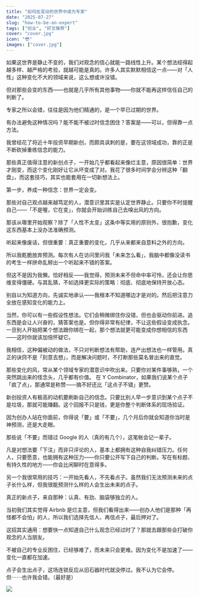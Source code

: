 ```yaml
---
title: "如何在变动的世界中成为专家"
date: "2025-07-27"
slug: "how-to-be-an-expert"
tags: ["创业", "好文推荐"]
cover: "cover.jpg"
icon: "😎"
images: ["cover.jpg"]
---
```

如果这世界是静止不变的，我们对观念的信心就能一路线性上升。某个想法经得起越多样、越严格的考验，就越可能是真的。许多人其实默默相信这一点——对「人性」这种变化不大的领域来说，这么想或许没错。



但对那些会变的东西——也就是几乎所有其他事物——你就不能再这样信任自己的判断了。



专家之所以会错，往往是因为他们精通的，是一个早已过期的世界。



有办法避免这种情况吗？能不能不被过时信念困住？答案是——可以，但得靠一点方法。



我曾经花了将近十年投资早期新创，而颇具讽刺的是，要在这领域成功，靠的正是不断砍掉重练信念的能力。



那些真正值得注意的新创点子，一开始几乎都看起来像烂主意，原因很简单：世界才刚变，而这个变化刚好让它从坏变成了对。我花了很多时间学会分辨这种「翻盘」，而这套技巧，其实也能套用在一切新想法上。



第一步，养成一种信念：世界一定会变。



那些对自己观点越来越笃定的人，潜意识里其实是认定世界静止。只要你不时提醒自己——「不是喔，它在变」，你就会开始训练自己去嗅出风的方向。



那该从哪里开始观察？除了「人性不太变」这条中等实用的原则外，很抱歉，变化这东西基本上没办法准确预测。



听起来像废话，但很重要：真正重要的变化，几乎从来都来自意料之外的方向。



所以我乾脆放弃预测。每次有人在访问里问我「未来怎么看」，我脑中都像没读书的考生一样拼命乱掰出一个听起来不错的答案。



但这不是因为我懒。恰好相反——我觉得，预测未来不但命中率可怜，还会让你思维变得僵硬。与其乱猜，不如选择更实际的策略：彻底、彻底地保持开放心态。



别自以为知道方向，先诚实地承认——我根本不知道哪边才是对的。然后把注意力全放在感知变化的能力上。



当然，你可以有一些假设性想法。它们会稍微绑住你没错，但也会驱动你前进。追东西是会让人兴奋的，猜答案也是。但你得非常有纪律，不让这些假设变成执念。
一旦别人开始把某个想法跟你绑在一起，那个想法就更可能变成你想相信的东西——这时你就该加倍怀疑它。



我相信，这种偏被动的做法，不只对判断想法有帮助，连产出想法也一样管用。真正的诀窍不是「刻意去想」，而是解决问题时，不打断那些莫名冒出来的直觉。



那些变化的风，常从某个领域专家的潜意识中吹出来。只要你对某件事够熟，一个突然跳出来的怪念头，几乎都有价值。
在 Y Combinator，如果我们说某个点子「疯了点」，那通常是称赞——搞不好还比「这点子不错」更赞。



新创投资人有极高的动机要刷新自己的信念。只要比别人早一步意识到某个点子不是垃圾，那就可能赚翻。这个回报不只是钱，更是你整个判断体系的现场验证。



因为创办人站在你面前，你得说「要」或「不要」，几个月后你就会知道你当时是神预测，还是大走眼。



那些说「不要」而错过 Google 的人（真的有几个），这笔帐会记一辈子。



凡是对想法要「下注」而非只评论的人，基本上都拥有这种自我纠错压力。任何人，只要愿意，也能拥有这种压力——你只要公开写下自己的判断。写在有标题、有持久性的地方——你会比闲聊时在意得多。



另一个我很常用的技巧：一开始先看人，不先看点子。虽然我们无法预测未来的点子长什么样，但我很能预测什么样的人会生出未来的点子。



真正的新点子，来自那种：认真、有劲、脑袋够独立的人。



当初我们其实觉得 Airbnb 是烂主意，但我们看得出来——创办人他们是那种「再怪都不会怕」的人，所以我们选择先信人、再信点子，最后押对了。



这招其实通用：想要快一点知道自己什么观念已经过时了？那就去跟那些会打破你观念的人当朋友。



不被自己的专业反困住，已经够难了，而未来只会更难。因为变化不是加速了——变化一直都在加速。



点子会生出点子，这场连锁反应从旧石器时代就没停过。我不认为它会停。
但⋯⋯也许我会错。（最好是）




![](https://prod-files-secure.s3.us-west-2.amazonaws.com/112d0858-5090-4d34-a606-b75eb8d65fd2/46476355-9cf3-4e99-9b7a-3531bc426380/1000202064.png?X-Amz-Algorithm=AWS4-HMAC-SHA256&X-Amz-Content-Sha256=UNSIGNED-PAYLOAD&X-Amz-Credential=ASIAZI2LB466RIC7XSLS%2F20250827%2Fus-west-2%2Fs3%2Faws4_request&X-Amz-Date=20250827T064428Z&X-Amz-Expires=3600&X-Amz-Security-Token=IQoJb3JpZ2luX2VjEC4aCXVzLXdlc3QtMiJIMEYCIQDpaL2iQYZqEOKaigdkAH8Cudlud9iAzs2eU5YbkiQQAQIhALJoUF6t%2FakJmY9RrY0zyPsG6VYiy8jYdlUThwYHYolOKogECIf%2F%2F%2F%2F%2F%2F%2F%2F%2F%2FwEQABoMNjM3NDIzMTgzODA1Igx5JultwqEvFoCsnGkq3APtfvrk8c5q58MEJQ%2BcZnqQfNtHMegD23ek8S0JWJzzDLQa6rqF9xq1ZIS09YBbLofSFPoGRUc36U3RGEyKPynvUa6pFU%2FPX5dmrOATxpLVX3T67bulOILti34vWU9lponj6Q6oiMK3%2FndMvGqMSFyA0qM0KOIJhPlxp%2FJzwfgZoFMfzFbvSvoZaTPItuPJB8XuGVBa4wyrT8efpnnvsAhVdqGxqrq%2FnEtBWajUupP%2BguWCaxAMwaOjc1MGm3U79DCsGM1WQ6eYJpQmTSfV8eMixG%2B%2FmH%2BDI0dZ0ThT%2FXp2nD1M4Xm5tdvZ%2B1F%2BchA0ju%2BTbRfmLLu0gMUPgwco0C9mcqLf4dsw2k2nxEfBD5QG8d1A7GQ0hfsCgn%2B%2FQnYvB1BUk1BGutqGGbXaX8%2BMtTGTJwB2h0PD2tdlYcSETz4T0UuiWyy53p%2FMc6i1372%2FbS4WENYDJnH5ZxbozoqeEeiqWOmmInKnCsqt2yn2J78vd9uhqqNRiHkjqregh5mrUj%2B4mxm6UIQ4c0uRCXtyO8OGpMh7a0zj%2FdJAV8hK%2Bee%2FjCM8fyvlnUbvweFrBong8s69z0JATUOp22rB37BkkIMKi9MZgrB3oMr5Km3fJFvSMj3ne1g8W5x6Go%2BZtDD%2FuLrFBjqkAcuenpZrHeEKIBv1FuG1%2BVdB4IodZh%2BKP7VQEZ%2BdN625KWMgbOWc9MLhJZFsRsg9VA4T0TzaJQ5ip3CShfJJkiktuds7gCSlF%2BOw8c61ehOfoTIPvvCepabCXa%2FiF2ndEXDaeiPuLA4gr9g3Zx0VEPMoRWbC%2F3uEtic2Ga5wBBg66JmmL6HYMLbC4z0wI910orLBlYTKMzbNQtPbmh7CuM3ZaD1m&X-Amz-Signature=5517d2700132ac9a0350dc34ef9aa63e9eaa00e8d6c11cc04edc7e18c622f88f&X-Amz-SignedHeaders=host&x-amz-checksum-mode=ENABLED&x-id=GetObject)

